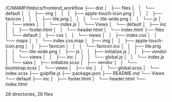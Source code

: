 /C/MAMP/htdocs/frontend_workflow
├── dist
│   ├── files
│   │   └── default
│   │       ├── img
│   │       │   ├── apple-touch-icon.png
│   │       │   ├── favicon
│   │       │   ├── tile.png
│   │       │   └── tile-wide.png
│   │       └── js
│   │           └── views
│   │               └── index.js
│   └── Views
│       └── default
│           ├── inc
│           │   ├── footer.html
│           │   └── header.html
│           └── index.html
├── files
│   └── default
│       ├── css
│       │   └── views
│       │       ├── index.css
│       │       └── maps
│       │           └── index.css.map
│       ├── img
│       │   ├── apple-touch-icon.png
│       │   ├── favicon
│       │   │   └── favicon.ico
│       │   ├── tile.png
│       │   └── tile-wide.png
│       ├── js
│       │   ├── initialize.js
│       │   ├── vendor
│       │   └── views
│       │       ├── inc
│       │       │   └── global.js
│       │       └── index.js
│       └── sass
│           ├── initialize.scss
│           ├── vendor
│           │   └── bootstrap.scss
│           └── views
│               ├── inc
│               │   └── global.scss
│               └── index.scss
├── gulpfile.js
├── package.json
├── README.md
└── Views
    └── default
        ├── inc
        │   ├── footer.html
        │   └── header.html
        └── index.html

28 directories, 26 files
